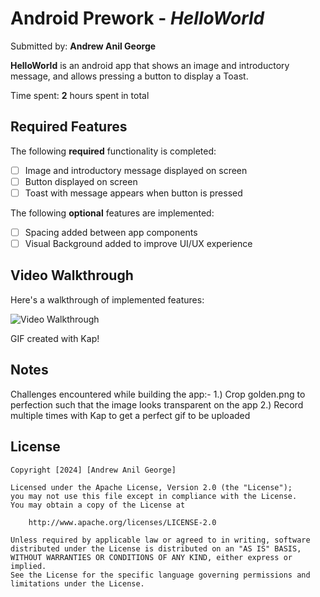 # Android Prework - *HelloWorld*

Submitted by: **Andrew Anil George**

**HelloWorld** is an android app that shows an image and introductory message, and allows pressing a button to display a Toast.

Time spent: **2** hours spent in total

## Required Features

The following **required** functionality is completed:

* [ ] Image and introductory message displayed on screen
* [ ] Button displayed on screen
* [ ] Toast with message appears when button is pressed

The following **optional** features are implemented:

* [ ] Spacing added between app components
* [ ] Visual Background added to improve UI/UX experience

## Video Walkthrough

Here's a walkthrough of implemented features:

<img src='https://imgur.com/a/udVaB0f' title='Video Walkthrough' width='' alt='Video Walkthrough' />

<!-- Replace this with whatever GIF tool you used! -->
GIF created with Kap!

## Notes

Challenges encountered while building the app:-
1.) Crop golden.png to perfection such that the image looks transparent on the app
2.) Record multiple times with Kap to get a perfect gif to be uploaded


## License

    Copyright [2024] [Andrew Anil George]

    Licensed under the Apache License, Version 2.0 (the "License");
    you may not use this file except in compliance with the License.
    You may obtain a copy of the License at

        http://www.apache.org/licenses/LICENSE-2.0

    Unless required by applicable law or agreed to in writing, software
    distributed under the License is distributed on an "AS IS" BASIS,
    WITHOUT WARRANTIES OR CONDITIONS OF ANY KIND, either express or implied.
    See the License for the specific language governing permissions and
    limitations under the License.